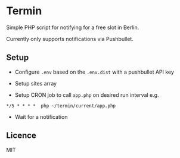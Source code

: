 # Termin

Simple PHP script for notifying for a free slot in Berlin.

Currently only supports notifications via Pushbullet.

## Setup

- Configure `.env` based on the `.env.dist` with a pushbullet API key

- Setup sites array

- Setup CRON job to call `app.php` on desired run interval e.g.

 `*/5 * * * *  php ~/termin/current/app.php`

- Wait for a notification

## Licence 

MIT